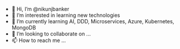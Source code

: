 - 👋 Hi, I’m @nikunjbanker
- 👀 I’m interested in learning new technologies
- 🌱 I’m currently learning AI, DDD, Microservices, Azure, Kubernetes, MongoDB
- 💞️ I’m looking to collaborate on ...
- 📫 How to reach me ...

<!---
nikunjbanker/nikunjbanker is a ✨ special ✨ repository because its `README.md` (this file) appears on your GitHub profile.
You can click the Preview link to take a look at your changes.
--->
